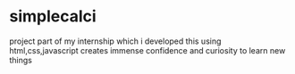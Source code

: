 # simplecalci
project part of my internship which i developed this using html,css,javascript creates immense confidence and curiosity to learn new things
